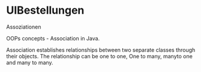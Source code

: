 # UIBestellungen
Assoziationen

OOPs concepts - Association in Java.

Association establishes relationships between two separate classes through their objects.
The relationship can be one to one, One to many, manyto one and many to many.
